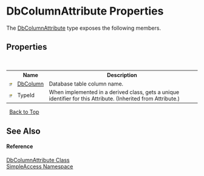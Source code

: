 # DbColumnAttribute Properties
 

The <a href="f6e7b413-d896-0b4a-4ca8-34052f37dd41">DbColumnAttribute</a> type exposes the following members.


## Properties
&nbsp;<table><tr><th></th><th>Name</th><th>Description</th></tr><tr><td>![Public property](media/pubproperty.gif "Public property")</td><td><a href="273aa5c6-658c-1888-eee0-4f4c022be56d">DbColumn</a></td><td>
Database table column name.</td></tr><tr><td>![Public property](media/pubproperty.gif "Public property")</td><td>TypeId</td><td>
When implemented in a derived class, gets a unique identifier for this Attribute.
 (Inherited from Attribute.)</td></tr></table>&nbsp;
<a href="#dbcolumnattribute-properties">Back to Top</a>

## See Also


#### Reference
<a href="f6e7b413-d896-0b4a-4ca8-34052f37dd41">DbColumnAttribute Class</a><br /><a href="5b81da8e-9a02-e6f3-6346-ccc62ec531d3">SimpleAccess Namespace</a><br />